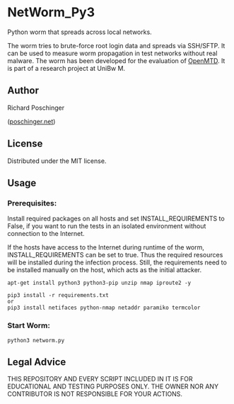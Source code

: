 # NetWorm_Py3

Python worm that spreads across local networks.

The worm tries to brute-force root login data and spreads via SSH/SFTP. 
It can be used to measure worm propagation in test networks without real malware. 
The worm has been developed for the evaluation of [OpenMTD](https://github.com/rposchinger/OpenMTD). 
It is part of a research project at UniBw M.

## Author
Richard Poschinger 

([poschinger.net](https://poschinger.net))

## License

Distributed under the MIT license.

## Usage
### Prerequisites:
Install required packages on all hosts and set INSTALL_REQUIREMENTS to False, if you want to run the tests in an isolated environment without connection to the Internet.

If the hosts have access to the Internet during runtime of the worm, INSTALL_REQUIREMENTS can be set to true. Thus the required resources will be installed during the infection process. 
Still, the requirements need to be installed manually on the host, which acts as the initial attacker. 

```
apt-get install python3 python3-pip unzip nmap iproute2 -y

pip3 install -r requirements.txt
or
pip3 install netifaces python-nmap netaddr paramiko termcolor
```

### Start Worm:
```
python3 networm.py
```

## Legal Advice
THIS REPOSITORY AND EVERY SCRIPT INCLUDED IN IT IS FOR EDUCATIONAL 
AND TESTING PURPOSES ONLY. THE OWNER NOR ANY CONTRIBUTOR IS NOT RESPONSIBLE
FOR YOUR ACTIONS.
